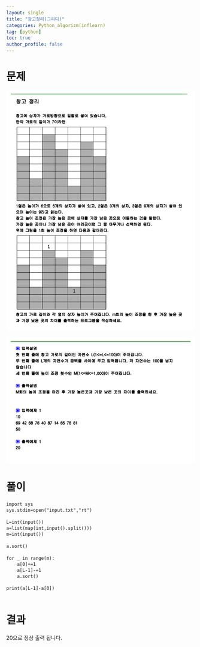 ```yaml
---
layout: single
title: "창고정리(그리디)"
categories: Python_algorizm(inflearn)
tag: [python]
toc: true
author_profile: false
---
```


# 문제

![창고정리1](../../images/2022-12-19-창고정리(그리디)/창고정리1.png)

![창고정리2](../../images/2022-12-19-창고정리(그리디)/창고정리2.png)

#  풀이

```pytho
import sys
sys.stdin=open("input.txt","rt")

L=int(input())
a=list(map(int,input().split()))
m=int(input())

a.sort()

for _ in range(m):
    a[0]+=1
    a[L-1]-=1
    a.sort()

print(a[L-1]-a[0])


```

# 결과

20으로 정상 출력 됩니다.
